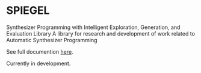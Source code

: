 # SPIEGEL
Synthesizer Programming with Intelligent Exploration, Generation, and Evaluation Library
A library for research and development of work related to Automatic Synthesizer Programming

See full documention [here](https://jorshi.github.io/spiegel.github.io/).

Currently in development.
